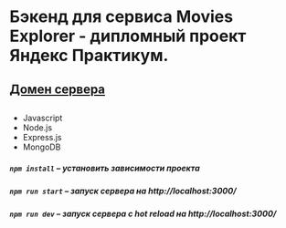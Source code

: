 # Бэкенд для сервиса Movies Explorer - дипломный проект Яндекс Практикум.

## [Домен сервера](https://api.mishenkadiplom.nomoredomains.xyz/) 

## 
- Javascript
- Node.js
- Express.js
- MongoDB


##### `npm install` – установить зависимости проекта

##### `npm run start` – запуск сервера на http://localhost:3000/

##### `npm run dev` – запуск сервера с hot reload на http://localhost:3000/
